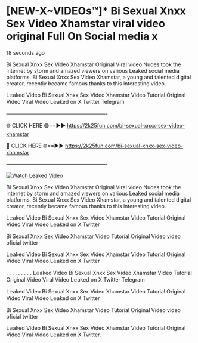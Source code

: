 # [NEW-X~VIDEOs™]* Bi Sexual Xnxx Sex Video Xhamstar viral video original Full On Social media x

18 seconds ago

Bi Sexual Xnxx Sex Video Xhamstar Original Viral video Nudes took the internet by storm and amazed viewers on various Leaked social media platforms. Bi Sexual Xnxx Sex Video Xhamstar, a young and talented digital creator, recently became famous thanks to this interesting video.

L𝚎aked Video Bi Sexual Xnxx Sex Video Xhamstar Video Tutorial Original Video Viral Video L𝚎aked on X Twitter Telegram

———————————————————-

🌐 CLICK HERE 🟢==►► https://2k25fun.com/bi-sexual-xnxx-sex-video-xhamstar

🔴 CLICK HERE 🌐==►► https://2k25fun.com/bi-sexual-xnxx-sex-video-xhamstar

———————————————————-

[![Watch Leaked Video](https://miro.medium.com/v2/resize:fit:828/format:webp/1*cilzJN44JGOrTw9NJCrNHA.gif "Watch Leaked Video")](https://2k25fun.com/bi-sexual-xnxx-sex-video-xhamstar)

Bi Sexual Xnxx Sex Video Xhamstar Original Viral video Nudes took the internet by storm and amazed viewers on various Leaked social media platforms. Bi Sexual Xnxx Sex Video Xhamstar, a young and talented digital creator, recently became famous thanks to this interesting video.

L𝚎aked Video Bi Sexual Xnxx Sex Video Xhamstar Video Tutorial Original Video Viral Video L𝚎aked on X Twitter

Bi Sexual Xnxx Sex Video Xhamstar Video Tutorial Original Video video oficial twitter

L𝚎aked Video Bi Sexual Xnxx Sex Video Xhamstar Video Tutorial Original Video Viral Video L𝚎aked on X Twitter

. . . . . . . . . L𝚎aked Video Bi Sexual Xnxx Sex Video Xhamstar Video Tutorial Original Video Viral Video L𝚎aked on X Twitter Telegram

L𝚎aked Video Bi Sexual Xnxx Sex Video Xhamstar Video Tutorial Original Video Viral Video L𝚎aked on X Twitter

Bi Sexual Xnxx Sex Video Xhamstar Video Tutorial Original Video video oficial twitter

L𝚎aked Video Bi Sexual Xnxx Sex Video Xhamstar Video Tutorial Original Video Viral Video L𝚎aked on X Twitter.